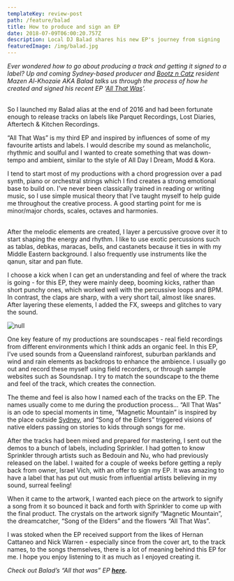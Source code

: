 ```yaml
---
templateKey: review-post
path: /feature/balad
title: How to produce and sign an EP
date: 2018-07-09T06:00:20.757Z
description: Local DJ Balad shares his new EP's journey from signing
featuredImage: /img/balad.jpg
---
```

_Ever wondered how to go about producing a track and getting it signed to a label? Up and coming Sydney-based producer and _[_Bootz n Catz_](https://magazine.ravereviewz.net/interview/zankee-gulati-bootz-n-catz)_ resident Mazen Al-Khozaie AKA Balad talks us through the process of how he created and signed his recent EP ‘_[_All That Was_](https://soundcloud.com/baladmusic/sets/all-that-was-ep)_’._
<br><br>

So I launched my Balad alias at the end of 2016 and had been fortunate enough to release tracks on labels like Parquet Recordings, Lost Diaries, Aftertech & Kitchen Recordings.

“All That Was” is my third EP and inspired by influences of some of my favourite artists and labels. I would describe my sound as melancholic, rhythmic and soulful and I wanted to create something that was down-tempo and ambient, similar to the style of All Day I Dream, Modd & Kora.

I tend to start most of my productions with a chord progression over a pad synth, piano or orchestral strings which I find creates a strong emotional base to build on. I’ve never been classically trained in reading or writing music, so I use simple musical theory that I’ve taught myself to help guide me throughout the creative process. A good starting point for me is minor/major chords, scales, octaves and harmonies.
<br><br>

After the melodic elements are created, I layer a percussive groove over it to start shaping the energy and rhythm. I like to use exotic percussions such as tablas, debkas, maracas, bells, and castanets because it ties in with my Middle Eastern background. I also frequently use instruments like the qanun, sitar and pan flute. 

I choose a kick when I can get an understanding and feel of where the track is going - for this EP, they were mainly deep, booming kicks, rather than short punchy ones, which worked well with the percussive loops and BPM. In contrast, the claps are sharp, with a very short tail, almost like snares. After layering these elements, I added the FX, sweeps and glitches to vary the sound.

![null](/img/balad-gig.jpg)

One key feature of my productions are soundscapes - real field recordings from different environments which I think adds an organic feel. In this EP, I’ve used sounds from a Queensland rainforest, suburban parklands and wind and rain elements as backdrops to enhance the ambience. I usually go out and record these myself using field recorders, or through sample websites such as Soundsnap. I try to match the soundscape to the theme and feel of the track, which creates the connection.

The theme and feel is also how I named each of the tracks on the EP. The names usually come to me during the production process… “All That Was” is an ode to special moments in time, “Magnetic Mountain” is inspired by the place outside [Sydney](https://www.ravereviewz.net/Events-Location/Sydney), and “Song of the Elders” triggered visions of native elders passing on stories to kids through songs for me.

After the tracks had been mixed and prepared for mastering, I sent out the demos to a bunch of labels, including Sprinkler. I had gotten to know Sprinkler through artists such as Bedouin and Nu, who had previously released on the label. I waited for a couple of weeks before getting a reply back from owner, Israel Vich, with an offer to sign my EP. It was amazing to have a label that has put out music from influential artists believing in my sound, surreal feeling!

When it came to the artwork, I wanted each piece on the artwork to signify a song from it so bounced it back and forth with Sprinkler to come up with the final product. The crystals on the artwork signify “Magnetic Mountain”, the dreamcatcher, “Song of the Elders” and the flowers “All That Was”.

I was stoked when the EP received support from the likes of Hernan Cattaneo and Nick Warren - especially since from the cover art, to the track names, to the songs themselves, there is a lot of meaning behind this EP for me. I hope you enjoy listening to it as much as I enjoyed creating it.

_Check out Balad’s “All that was” EP _[_**here**_](https://www.beatport.com/release/all-that-was/2307924)_**.**_
